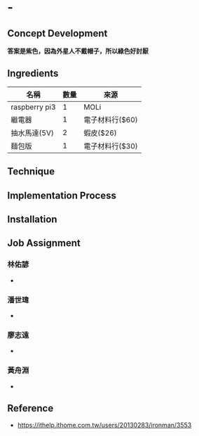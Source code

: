 # -

## Concept Development
**答案是紫色，因為外星人不戴帽子，所以綠色好討厭**

## Ingredients
| 名稱 | 數量 | 來源 |
| ---- | --- | ---- |
| raspberry pi3 | 1 | MOLi |
| 繼電器 | 1 | 電子材料行($60) |
| 抽水馬達(5V) | 2 | 蝦皮($26) |
| 麵包版 | 1 | 電子材料行($30) |

## Technique

## Implementation Process

## Installation

## Job Assignment
### 林佑諺
  - 
### 潘世瑋
  - 
### 廖志遠
  - 
### 黃舟淵
  - 

## Reference
- https://ithelp.ithome.com.tw/users/20130283/ironman/3553
